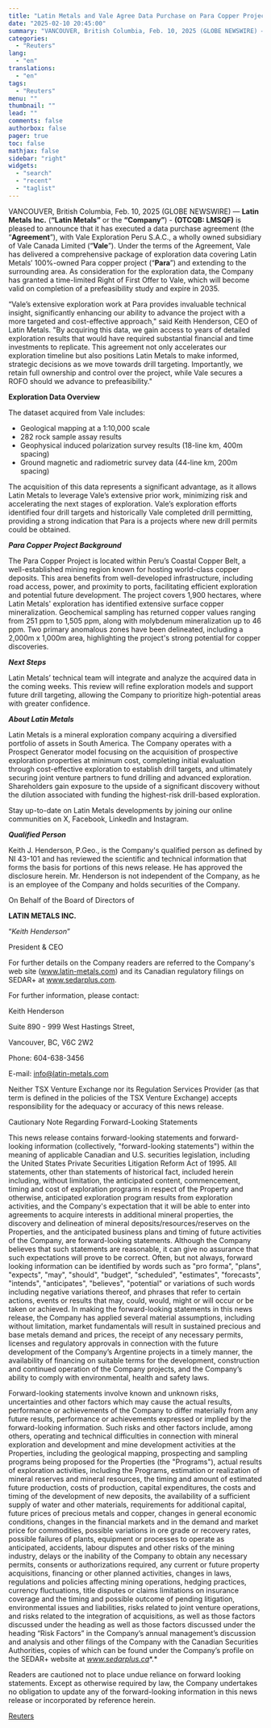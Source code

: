 ```yaml
---
title: "Latin Metals and Vale Agree Data Purchase on Para Copper Project, Peru"
date: "2025-02-10 20:45:00"
summary: "VANCOUVER, British Columbia, Feb. 10, 2025 (GLOBE NEWSWIRE) — Latin Metals Inc. (“Latin Metals” or the “Company”) - (OTCQB: LMSQF) is pleased to announce that it has executed a data purchase agreement (the “Agreement”), with Vale Exploration Peru S.A.C., a wholly owned subsidiary of Vale Canada Limited (“Vale”). Under the..."
categories:
  - "Reuters"
lang:
  - "en"
translations:
  - "en"
tags:
  - "Reuters"
menu: ""
thumbnail: ""
lead: ""
comments: false
authorbox: false
pager: true
toc: false
mathjax: false
sidebar: "right"
widgets:
  - "search"
  - "recent"
  - "taglist"
---
```


VANCOUVER, British Columbia, Feb. 10, 2025 (GLOBE NEWSWIRE) — **Latin Metals Inc.** (**“Latin Metals”** or the **“Company”**) -  **(OTCQB: LMSQF)** is pleased to announce that it has executed a data purchase agreement (the “**Agreement**”), with Vale Exploration Peru S.A.C., a wholly owned subsidiary of Vale Canada Limited (“**Vale**”). Under the terms of the Agreement, Vale has delivered a comprehensive package of exploration data covering Latin Metals’ 100%-owned Para copper project (“**Para**”) and extending to the surrounding area. As consideration for the exploration data, the Company has granted a time-limited Right of First Offer to Vale, which will become valid on completion of a prefeasibility study and expire in 2035.

“Vale’s extensive exploration work at Para provides invaluable technical insight, significantly enhancing our ability to advance the project with a more targeted and cost-effective approach," said Keith Henderson, CEO of Latin Metals. "By acquiring this data, we gain access to years of detailed exploration results that would have required substantial financial and time investments to replicate. This agreement not only accelerates our exploration timeline but also positions Latin Metals to make informed, strategic decisions as we move towards drill targeting. Importantly, we retain full ownership and control over the project, while Vale secures a ROFO should we advance to prefeasibility."

**Exploration Data Overview**

The dataset acquired from Vale includes:

* Geological mapping at a 1:10,000 scale
* 282 rock sample assay results
* Geophysical induced polarization survey results (18-line km, 400m spacing)
* Ground magnetic and radiometric survey data (44-line km, 200m spacing)

The acquisition of this data represents a significant advantage, as it allows Latin Metals to leverage Vale’s extensive prior work, minimizing risk and accelerating the next stages of exploration. Vale’s exploration efforts identified four drill targets and historically Vale completed drill permitting, providing a strong indication that Para is a projects where new drill permits could be obtained.

***Para Copper Project Background***

The Para Copper Project is located within Peru’s Coastal Copper Belt, a well-established mining region known for hosting world-class copper deposits. This area benefits from well-developed infrastructure, including road access, power, and proximity to ports, facilitating efficient exploration and potential future development. The project covers 1,900 hectares, where Latin Metals' exploration has identified extensive surface copper mineralization. Geochemical sampling has returned copper values ranging from 251 ppm to 1,505 ppm, along with molybdenum mineralization up to 46 ppm. Two primary anomalous zones have been delineated, including a 2,000m x 1,000m area, highlighting the project's strong potential for copper discoveries.

***Next Steps***

Latin Metals’ technical team will integrate and analyze the acquired data in the coming weeks. This review will refine exploration models and support future drill targeting, allowing the Company to prioritize high-potential areas with greater confidence.

***About Latin Metals***

Latin Metals is a mineral exploration company acquiring a diversified portfolio of assets in South America. The Company operates with a Prospect Generator model focusing on the acquisition of prospective exploration properties at minimum cost, completing initial evaluation through cost-effective exploration to establish drill targets, and ultimately securing joint venture partners to fund drilling and advanced exploration. Shareholders gain exposure to the upside of a significant discovery without the dilution associated with funding the highest-risk drill-based exploration.

Stay up-to-date on Latin Metals developments by joining our online communities on X, Facebook, LinkedIn and Instagram.

***Qualified Person***

Keith J. Henderson, P.Geo., is the Company's qualified person as defined by NI 43-101 and has reviewed the scientific and technical information that forms the basis for portions of this news release. He has approved the disclosure herein. Mr. Henderson is not independent of the Company, as he is an employee of the Company and holds securities of the Company.

On Behalf of the Board of Directors of

**LATIN METALS INC.**

“*Keith Henderson*”

President & CEO

For further details on the Company readers are referred to the Company's web site (www.latin-metals.com) and its Canadian regulatory filings on SEDAR+ at www.sedarplus.com.

For further information, please contact:

Keith Henderson

Suite 890 - 999 West Hastings Street,

Vancouver, BC, V6C 2W2

Phone: 604-638-3456

E-mail: info@latin-metals.com

Neither TSX Venture Exchange nor its Regulation Services Provider (as that term is defined in the policies of the TSX Venture Exchange) accepts responsibility for the adequacy or accuracy of this news release.

Cautionary Note Regarding Forward-Looking Statements

This news release contains forward-looking statements and forward-looking information (collectively, "forward-looking statements") within the meaning of applicable Canadian and U.S. securities legislation, including the United States Private Securities Litigation Reform Act of 1995. All statements, other than statements of historical fact, included herein including, without limitation, the anticipated content, commencement, timing and cost of exploration programs in respect of the Property and otherwise, anticipated exploration program results from exploration activities, and the Company's expectation that it will be able to enter into agreements to acquire interests in additional mineral properties, the discovery and delineation of mineral deposits/resources/reserves on the Properties, and the anticipated business plans and timing of future activities of the Company, are forward-looking statements. Although the Company believes that such statements are reasonable, it can give no assurance that such expectations will prove to be correct. Often, but not always, forward looking information can be identified by words such as "pro forma", "plans", "expects", "may", "should", "budget", "scheduled", "estimates", "forecasts", "intends", "anticipates", "believes", "potential" or variations of such words including negative variations thereof, and phrases that refer to certain actions, events or results that may, could, would, might or will occur or be taken or achieved. In making the forward-looking statements in this news release, the Company has applied several material assumptions, including without limitation, market fundamentals will result in sustained precious and base metals demand and prices, the receipt of any necessary permits, licenses and regulatory approvals in connection with the future development of the Company’s Argentine projects in a timely manner, the availability of financing on suitable terms for the development, construction and continued operation of the Company projects, and the Company’s ability to comply with environmental, health and safety laws.

Forward-looking statements involve known and unknown risks, uncertainties and other factors which may cause the actual results, performance or achievements of the Company to differ materially from any future results, performance or achievements expressed or implied by the forward-looking information. Such risks and other factors include, among others, operating and technical difficulties in connection with mineral exploration and development and mine development activities at the Properties, including the geological mapping, prospecting and sampling programs being proposed for the Properties (the "Programs"), actual results of exploration activities, including the Programs, estimation or realization of mineral reserves and mineral resources, the timing and amount of estimated future production, costs of production, capital expenditures, the costs and timing of the development of new deposits, the availability of a sufficient supply of water and other materials, requirements for additional capital, future prices of precious metals and copper, changes in general economic conditions, changes in the financial markets and in the demand and market price for commodities, possible variations in ore grade or recovery rates, possible failures of plants, equipment or processes to operate as anticipated, accidents, labour disputes and other risks of the mining industry, delays or the inability of the Company to obtain any necessary permits, consents or authorizations required, any current or future property acquisitions, financing or other planned activities, changes in laws, regulations and policies affecting mining operations, hedging practices, currency fluctuations, title disputes or claims limitations on insurance coverage and the timing and possible outcome of pending litigation, environmental issues and liabilities, risks related to joint venture operations, and risks related to the integration of acquisitions, as well as those factors discussed under the heading as well as those factors discussed under the heading “Risk Factors” in the Company’s annual management’s discussion and analysis and other filings of the Company with the Canadian Securities Authorities, copies of which can be found under the Company’s profile on the SEDAR+ website at *www.sedarplus.ca**.*

Readers are cautioned not to place undue reliance on forward looking statements. Except as otherwise required by law, the Company undertakes no obligation to update any of the forward-looking information in this news release or incorporated by reference herein.

[Reuters](https://www.tradingview.com/news/reuters.com,2025-02-10:newsml_GNX6NGkR6:0-latin-metals-and-vale-agree-data-purchase-on-para-copper-project-peru/)
